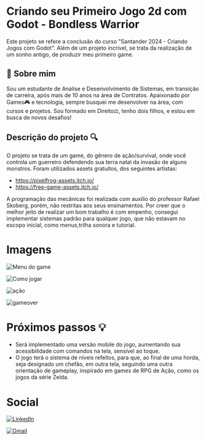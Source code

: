 
# Criando seu Primeiro Jogo 2d com Godot - Bondless Warrior

Este projeto se refere a conclusão do curso "Santander 2024 - Criando Jogos com Godot". Além de um projeto incrível, se trata da realização de um sonho antigo, de produzir meu primeiro game.


## 🚀 Sobre mim
Sou um estudante de Analise e Desenvolvimento de Sistemas, em transição de carreira, após mais de 10 anos na área de Contratos. Apaixonado por Games🎮 e tecnologia, sempre busquei me desenvolver na área, com cursos e projetos. Sou formado em Direito⚖️, tenho dois filhos, e estou em busca de novos desafios!


## Descrição do projeto 🔍
O projeto se trata de um game, do gênero de ação/survival, onde você controla um guerreiro defendendo sua terra natal da invasão de alguns monstros.
Foram utilizados assets gratuitos, dos seguintes artistas:
 
 - https://pixelfrog-assets.itch.io/
 - https://free-game-assets.itch.io/

A programação das mecânicas foi realizada com auxílio do professor 
Rafael Skoberg, porém, não restritas aos seus ensinamentos. 
Por creer que o melhor jeito de realizar um bom trabalho é com empenho, consegui implementar sistemas padrão para qualquer jogo, que não estavam no escopo inicial, como menus,trilha sonora e tutorial. 

# Imagens

![Menu do game](https://i.imgur.com/uP5vszp.png)

![Como jogar](https://i.imgur.com/WkUWWrF.png)

![ação](https://i.imgur.com/8O7c571.png)

![gameover](https://i.imgur.com/HjFsoZ2.png)



# Próximos passos 💡
- Será implementado uma versão mobile do jogo, aumentando sua acessibilidade com comandos na tela, sensível ao toque. 
- O jogo terá o sistema de níveis refeitos, para que, ao final de uma horda, seja designado um chefão, em outra tela, seguindo uma outra orientação de gameplay, inspirado em games de RPG de Ação, como os jogos da série Zelda. 


# Social

[![LinkedIn](https://img.shields.io/badge/LinkedIn-0077B5?style=for-the-badge&logo=linkedin&logoColor=white)](https://www.linkedin.com/in/ggoncalvesteixeira/)

[![Gmail](https://img.shields.io/badge/Gmail-333333?style=for-the-badge&logo=gmail&logoColor=red)](mailto:gabrielgonteixeira@gmail.com)


